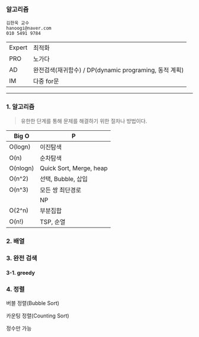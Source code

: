 ### 알고리즘

```
김한욱 교수
hanoogi@naver.com
010 5491 9784
```

|        |                                                        |
| ------ | ------------------------------------------------------ |
| Expert | 최적화                                                 |
| PRO    | 노가다                                                 |
| AD     | 완전검색(재귀함수) / DP(dynamic programing, 동적 계획) |
| IM     | 다중 for문                                             |

------

### 1. 알고리즘

> 유한한 단계를 통해 문제를 해결하기 위한 절차나 방법이다.

| Big O    | P                       |
| -------- | ----------------------- |
| O(logn)  | 이진탐색                |
| O(n)     | 순차탐색                |
| O(nlogn) | Quick Sort, Merge, heap |
| O(n^2)   | 선택, Bubble, 삽입      |
| O(n^3)   | 모든 쌍 최단경로        |
|          | NP                      |
| O(2^n)   | 부분집합                |
| O(n!)    | TSP, 순열               |

 ### 2. 배열

### 3. 완전 검색

#### 3-1. greedy

### 4. 정렬

버블 정렬(Bubble Sort)

카운팅 정렬(Counting Sort)

정수만 가능

